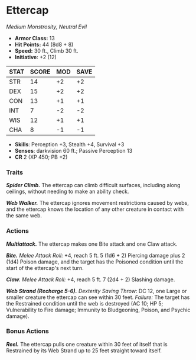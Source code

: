 # Ettercap

*Medium Monstrosity, Neutral Evil*

- **Armor Class:** 13
- **Hit Points:** 44 (8d8 + 8)
- **Speed:** 30 ft., Climb 30 ft.
- **Initiative**: +2 (12)

|STAT|SCORE|MOD|SAVE|
| --- | --- | --- | ---- |
| STR | 14 | +2 | +2 |
| DEX | 15 | +2 | +2 |
| CON | 13 | +1 | +1 |
| INT | 7 | -2 | -2 |
| WIS | 12 | +1 | +1 |
| CHA | 8 | -1 | -1 |

- **Skills**: Perception +3, Stealth +4, Survival +3
- **Senses**: darkvision 60 ft.; Passive Perception 13
- **CR** 2 (XP 450; PB +2)

### Traits

***Spider Climb.*** The ettercap can climb difficult surfaces, including along ceilings, without needing to make an ability check.

***Web Walker.*** The ettercap ignores movement restrictions caused by webs, and the ettercap knows the location of any other creature in contact with the same web.


### Actions

***Multiattack.*** The ettercap makes one Bite attack and one Claw attack.

***Bite.*** *Melee Attack Roll:* +4, reach 5 ft. 5 (1d6 + 2) Piercing damage plus 2 (1d4) Poison damage, and the target has the Poisoned condition until the start of the ettercap's next turn.

***Claw.*** *Melee Attack Roll:* +4, reach 5 ft. 7 (2d4 + 2) Slashing damage.

***Web Strand (Recharge 5-6).*** *Dexterity Saving Throw*: DC 12, one Large or smaller creature the ettercap can see within 30 feet. *Failure:*  The target has the Restrained condition until the web is destroyed (AC 10; HP 5; Vulnerability to Fire damage; Immunity to Bludgeoning, Poison, and Psychic damage).


### Bonus Actions

***Reel.*** The ettercap pulls one creature within 30 feet of itself that is Restrained by its Web Strand up to 25 feet straight toward itself.
